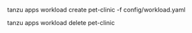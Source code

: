 tanzu apps workload create pet-clinic -f config/workload.yaml 

tanzu apps workload delete pet-clinic

